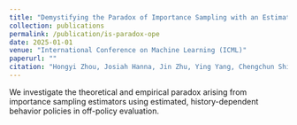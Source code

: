 ```yaml
---
title: "Demystifying the Paradox of Importance Sampling with an Estimated History-Dependent Behavior Policy in Off-Policy Evaluation"
collection: publications
permalink: /publication/is-paradox-ope
date: 2025-01-01
venue: "International Conference on Machine Learning (ICML)"
paperurl: ""
citation: "Hongyi Zhou, Josiah Hanna, Jin Zhu, Ying Yang, Chengchun Shi. (2025). Demystifying the Paradox of Importance Sampling with an Estimated History-Dependent Behavior Policy in Off-Policy Evaluation. *International Conference on Machine Learning (ICML).*"
---
```


We investigate the theoretical and empirical paradox arising from importance sampling estimators using estimated, history-dependent behavior policies in off-policy evaluation.
